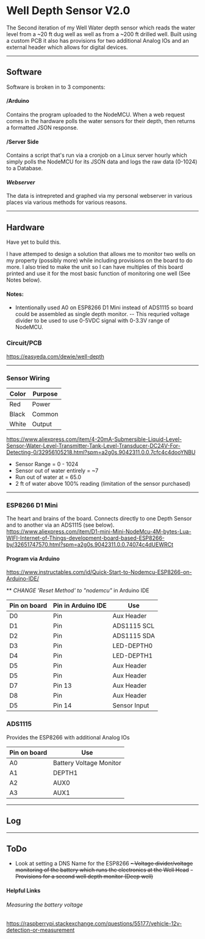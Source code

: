 # Well Depth Sensor V2.0

The Second iteration of my Well Water depth sensor which reads the water level from a ~20 ft dug well as well as from a ~200 ft drilled well. Built using a custom PCB it also has provisions for two additional Analog IOs and an external header which allows for digital devices.

--- 
## Software

Software is broken in to 3 components:

#### /Arduino 
Contains the program uploaded to the NodeMCU. When a web request comes in the hardware polls the water sensors for their depth, then returns a formatted JSON response.

#### /Server Side
Contains a script that's run via a cronjob on a Linux server hourly which simply polls the NodeMCU for its JSON data and logs the raw data (0-1024) to a Database.

#### *Webserver*
The data is intrepreted and graphed via my personal webserver in various places via various methods for various reasons. 




---
## Hardware 
 Have yet to build this.
 
I have attemped to design a solution that allows me to monitor two wells on my property (possibly more) while including provisions on the board to do more. I also tried to make the unit so I can have multiples of this board printed and use it for the most basic function of monitoring one well (See Notes below). 
 
 
#### Notes:  
- Intentionally used A0 on ESP8266 D1 Mini instead of ADS1115 so board could be assembled as single depth monitor. 
-- This requried voltage divider to be used to use 0-5VDC signal with 0-3.3V range of NodeMCU. 

### Circuit/PCB
https://easyeda.com/dewie/well-depth

---
### Sensor Wiring 
|Color 		| Purpose	|
|-------	| -------	|			
|Red 		|Power		|
|Black		|Common		|
|White		|Output	 	|

https://www.aliexpress.com/item/4-20mA-Submersible-Liquid-Level-Sensor-Water-Level-Transmitter-Tank-Level-Transducer-DC24V-For-Detecting-0/32956105218.html?spm=a2g0s.9042311.0.0.7cfc4c4dooYNBU

- Sensor Range		    	= 0 - 1024
- Sensor out of water entirely 	= ~7
- Run out of water at 	     	= 65.0
- 2 ft of water above 100% reading (limitation of the sensor purchased)



---
### ESP8266 D1 Mini
The heart and brains of the board. Connects directly to one Depth Sensor and to another via an ADS1115 (see below). 
https://www.aliexpress.com/item/D1-mini-Mini-NodeMcu-4M-bytes-Lua-WIFI-Internet-of-Things-development-board-based-ESP8266-by/32651747570.html?spm=a2g0s.9042311.0.0.74074c4dUEWRCt

#### Program via Arduino
https://www.instructables.com/id/Quick-Start-to-Nodemcu-ESP8266-on-Arduino-IDE/

** *CHANGE 'Reset Method' to "nodemcu"* in Arduino IDE

|Pin on board		|Pin in Arduino IDE		|Use			|
|-------------------|-----------------------|---------------|
|D0					|Pin  					|Aux Header		|
|D1 				|Pin  					|ADS1115 SCL	|
|D2 				|Pin  					|ADS1115 SDA	|
|D3 				|Pin  					|LED-DEPTH0		|
|D4 				|Pin  					|LED-DEPTH1		|
|D5 				|Pin  					|Aux Header		|
|D5 				|Pin  					|Aux Header		|
|D7 				|Pin 13 				|Aux Header		|
|D8 				|Pin 					|Aux Header		|
|D5					|Pin 14					|Sensor Input	|

### ADS1115
Provides the ESP8266 with additional Analog IOs

|Pin on board		|Use						|
|-------------------|---------------			|
|A0					| Battery Voltage Monitor	|
|A1 				| DEPTH1					|
|A2 				| AUX0 						|
|A3 				| AUX1						|


---
## Log



---
## ToDo
- Look at setting a DNS Name for the ESP8266 
~~- Voltage divider/voltage monitoring of the battery which runs the electronics at the Well Head~~
~~- Provisions for a second well depth monitor (Deep well)~~





#### Helpful Links
###### Measuring the battery voltage 
https://raspberrypi.stackexchange.com/questions/55177/vehicle-12v-detection-or-measurement
